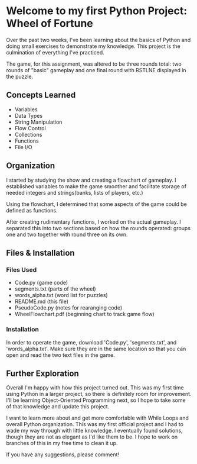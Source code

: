 # Welcome to my first Python Project: Wheel of Fortune

Over the past two weeks, I've been learning about the basics of Python and doing small exercises to demonstrate my knowledge. This project is the culmination of everything I've practiced.

The game, for this assignment, was altered to be three rounds total: two rounds of "basic" gameplay and one final round with RSTLNE displayed in the puzzle.

## Concepts Learned

- Variables
- Data Types
- String Manipulation
- Flow Control
- Collections
- Functions
- File I/O

## Organization
I started by studying the show and creating a flowchart of gameplay. I established variables to make the game smoother and facilitate storage of needed integers and strings(banks, lists of players, etc.)

Using the flowchart, I determined that some aspects of the game could be defined as functions.

After creating rudimentary functions, I worked on the actual gameplay. I separated this into two sections based on how the rounds operated: groups one and two together with round three on its own.

## Files & Installation

### Files Used
- Code.py (game code)
- segments.txt (parts of the wheel)
- words_alpha.txt (word list for puzzles)
- README.md (this file)
- PseudoCode.py (notes for rearanging code)
- WheelFlowchart.pdf (beginning chart to track game flow)

### Installation
In order to operate the game, download 'Code.py', 'segments.txt', and 'words_alpha.txt'. Make sure they are in the same location so that you can open and read the two text files in the game.

## Further Exploration

Overall I'm happy with how this project turned out. This was my first time using Python in a larger project, so there is definitely room for improvement. I'll be learning Object-Oriented Programming next, so I hope to take some of that knowledge and update this project.

I want to learn more about and get more comfortable with While Loops and overall Python organization. This was my first official project and I had to wade my way through with little knowledge. I eventually found solutions, though they are not as elegant as I'd like them to be. I hope to work on branches of this in my free time to clean it up.

If you have any suggestions, please comment!
